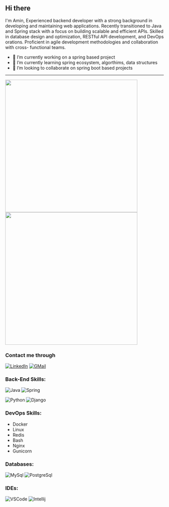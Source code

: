 ## Hi there

I'm Amin, Experienced backend developer with a strong background in developing and maintaining web
applications. Recently transitioned to Java and Spring stack with a focus on building scalable
and efficient APIs. Skilled in database design and optimization, RESTful API development, and
DevOps orations. Proficient in agile development methodologies and collaboration with cross-
functional teams.

- 🔭 I’m currently working on a spring based project
- 🌱 I’m currently learning spring ecosystem, algorthims, data structures
- 👯 I’m looking to collaborate on spring boot based projects

---

<p float="left">
  <img src="https://github-readme-streak-stats.herokuapp.com?user=Aminmalek&theme=tokyonight&hide_border=true" width="420">
  <img src="https://github-readme-stats.vercel.app/api?username=Aminmalek&show_icons=true&theme=gotham&hide_border=true" width="420">
</p>

### Contact me through

[![LinkedIn](https://img.shields.io/badge/linkedin-%230077B5.svg?style=for-the-badge&logo=linkedin&logoColor=white)](https://www.linkedin.com/in/amin-malek-mohammadi-28464994)
[![GMail](https://img.shields.io/badge/gmail-f0f0f0?&style=for-the-badge&logo=gmail&logoColor=white&color=ea4335)](mailto:aminmalek5@gmail.com)


### Back-End Skills:
![Java](https://img.shields.io/badge/Java-ED8B00?style=for-the-badge&logo=openjdk&logoColor=white)
![Spring](https://img.shields.io/badge/Spring-6DB33F?style=for-the-badge&logo=spring&logoColor=white)


![Python](https://img.shields.io/badge/python-3670A0?style=for-the-badge&logo=python&logoColor=ffdd54)
![Django](https://img.shields.io/badge/Django-092E20?style=for-the-badge&logo=django&logoColor=white)

### DevOps Skills:
- Docker
- Linux
- Redis
- Bash
- Nginx
- Gunicorn


### Databases:

![MySql](https://img.shields.io/badge/-MySql-000?&logo=MySQL&logoColor=4479A1)
![PostgreSql](https://img.shields.io/badge/-PostgreSql-000?&logo=postgresql&logoColor=336791)

### IDEs:

![VSCode](https://img.shields.io/badge/-VSCode-000?&logo=Visual%20Studio%20Code&logoColor=007ACC)
![Intellij](https://img.shields.io/badge/IntelliJ_IDEA-000000.svg?style=for-the-badge&logo=intellij-idea&logoColor=white)


